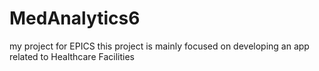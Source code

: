 # MedAnalytics6
my project for EPICS
this project is mainly focused on developing an app related to Healthcare Facilities
